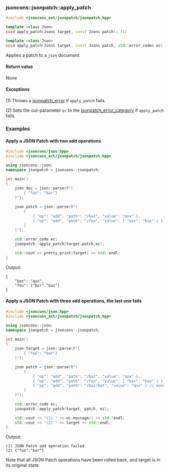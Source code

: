 ### jsoncons::jsonpatch::apply_patch

```c++
#include <jsoncons_ext/jsonpatch/jsonpatch.hpp>

template <class Json>
void apply_patch(Json& target, const Json& patch); (1)

template <class Json>
void apply_patch(Json& target, const Json& patch, std::error_code& ec); (2)
```

Applies a patch to a `json` document.

#### Return value

None

#### Exceptions

(1) Throws a [jsonpatch_error](jsonpatch_error.md) if `apply_patch` fails.
  
(2) Sets the out-parameter `ec` to the [jsonpatch_error_category](jsonpatch_errc.md) if `apply_patch` fails. 

### Examples

#### Apply a JSON Patch with two add operations

```c++
#include <jsoncons/json.hpp>
#include <jsoncons_ext/jsonpatch/jsonpatch.hpp>

using jsoncons::json;
namespace jsonpatch = jsoncons::jsonpatch;

int main()
{
    json doc = json::parse(R"(
        { "foo": "bar"}
    )");

    json patch = json::parse(R"(
        [
            { "op": "add", "path": "/baz", "value": "qux" },
            { "op": "add", "path": "/foo", "value": [ "bar", "baz" ] }
        ]
    )");

    std::error_code ec;
    jsonpatch::apply_patch(target,patch,ec);

    std::cout << pretty_print(target) << std::endl;
}
```
Output:
```
{
    "baz": "qux",
    "foo": ["bar","baz"]
}
```

#### Apply a JSON Patch with three add operations, the last one fails

```c++
#include <jsoncons/json.hpp>
#include <jsoncons_ext/jsonpatch/jsonpatch.hpp>

using jsoncons::json;
namespace jsonpatch = jsoncons::jsonpatch;

int main()
{
    json target = json::parse(R"(
        { "foo": "bar"}
    )");

    json patch = json::parse(R"(
        [
            { "op": "add", "path": "/baz", "value": "qux" },
            { "op": "add", "path": "/foo", "value": [ "bar", "baz" ] },
            { "op": "add", "path": "/baz/bat", "value": "qux" } // nonexistent target
        ]
    )");

    std::error_code ec;
    jsonpatch::apply_patch(target, patch, ec);

    std::cout << "(1) " << ec.message() << std::endl;
    std::cout << "(2) " << target << std::endl;
}
```
Output:
```
(1) JSON Patch add operation failed
(2) {"foo":"bar"}
```
Note that all JSON Patch operations have been rolled back, and target is in its original state.

